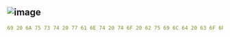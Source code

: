 ![image](https://user-images.githubusercontent.com/83192247/197445341-1d59c937-003a-41a6-a181-1755ca440591.png)
---

```yaml
69 20 6A 75 73 74 20 77 61 6E 74 20 74 6F 20 62 75 69 6C 64 20 63 6F 6F 6C 20 73 68 69 74
```
